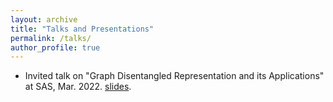 ```yaml
---
layout: archive
title: "Talks and Presentations"
permalink: /talks/
author_profile: true
---
```

* Invited talk on "Graph Disentangled Representation and its Applications" at SAS, Mar. 2022. [slides](https://drive.google.com/file/d/1ccmF5ITCLOFuQ4koJaNiO9P-hsIYty3w/view?usp=sharing).
